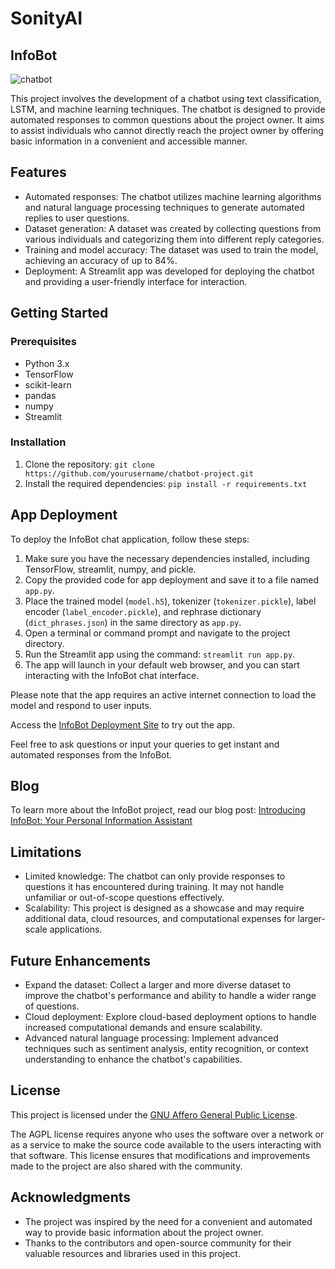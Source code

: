 # SonityAI
## InfoBot

![chatbot](https://github.com/Davidsonity/SonityAI-InfoBotApp/assets/96771321/1642a2c3-0d80-4c67-bd47-9721548d5b20)


This project involves the development of a chatbot using text classification, LSTM, and machine learning techniques. The chatbot is designed to provide automated responses to common questions about the project owner. It aims to assist individuals who cannot directly reach the project owner by offering basic information in a convenient and accessible manner.

## Features

- Automated responses: The chatbot utilizes machine learning algorithms and natural language processing techniques to generate automated replies to user questions.
- Dataset generation: A dataset was created by collecting questions from various individuals and categorizing them into different reply categories.
- Training and model accuracy: The dataset was used to train the model, achieving an accuracy of up to 84%.
- Deployment: A Streamlit app was developed for deploying the chatbot and providing a user-friendly interface for interaction.

## Getting Started

### Prerequisites

- Python 3.x
- TensorFlow
- scikit-learn
- pandas
- numpy
- Streamlit

### Installation

1. Clone the repository: `git clone https://github.com/yourusername/chatbot-project.git`
2. Install the required dependencies: `pip install -r requirements.txt`

## App Deployment

To deploy the InfoBot chat application, follow these steps:

1. Make sure you have the necessary dependencies installed, including TensorFlow, streamlit, numpy, and pickle.
2. Copy the provided code for app deployment and save it to a file named `app.py`.
3. Place the trained model (`model.h5`), tokenizer (`tokenizer.pickle`), label encoder (`label_encoder.pickle`), and rephrase dictionary (`dict_phrases.json`) in the same directory as `app.py`.
4. Open a terminal or command prompt and navigate to the project directory.
5. Run the Streamlit app using the command: `streamlit run app.py`.
6. The app will launch in your default web browser, and you can start interacting with the InfoBot chat interface.

Please note that the app requires an active internet connection to load the model and respond to user inputs.

Access the [InfoBot Deployment Site](https://infobot-sonityai.streamlit.app/) to try out the app.

Feel free to ask questions or input your queries to get instant and automated responses from the InfoBot.

## Blog

To learn more about the InfoBot project, read our blog post: [Introducing InfoBot: Your Personal Information Assistant](https://medium.com/@davidsonity/introducing-infobot-your-personal-information-assistant-a9fb8cb7da71)

## Limitations

- Limited knowledge: The chatbot can only provide responses to questions it has encountered during training. It may not handle unfamiliar or out-of-scope questions effectively.
- Scalability: This project is designed as a showcase and may require additional data, cloud resources, and computational expenses for larger-scale applications.

## Future Enhancements

- Expand the dataset: Collect a larger and more diverse dataset to improve the chatbot's performance and ability to handle a wider range of questions.
- Cloud deployment: Explore cloud-based deployment options to handle increased computational demands and ensure scalability.
- Advanced natural language processing: Implement advanced techniques such as sentiment analysis, entity recognition, or context understanding to enhance the chatbot's capabilities.

## License

This project is licensed under the [GNU Affero General Public License](LICENSE).

The AGPL license requires anyone who uses the software over a network or as a service to make the source code available to the users interacting with that software. This license ensures that modifications and improvements made to the project are also shared with the community.

## Acknowledgments

- The project was inspired by the need for a convenient and automated way to provide basic information about the project owner.
- Thanks to the contributors and open-source community for their valuable resources and libraries used in this project.
